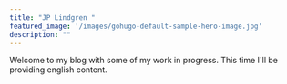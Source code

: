 ```yaml
---
title: "JP Lindgren "
featured_image: '/images/gohugo-default-sample-hero-image.jpg'
description: ""
---
```

Welcome to my blog with some of my work in progress. This time I´ll be providing english content.
